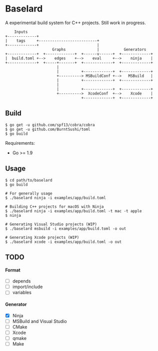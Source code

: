 # Baselard

A experimental build system for C++ projects. Still work in progress.

```
    Inputs
+-------------+
|    tags     +--------------------------+
+-------------+                          |
                     Graphs              |           Generators
+-------------+  +-------------+  +------v------+  +-------------+
|  build.toml +-->    edges    +-->    eval     +-->    ninja    |
+-------------+  +-----+-------+  +-------------+  +-------------+
                       |
                       |          +-------------+  +-------------+
                       +----------> MSBuildConf +-->   MSBuild   |
                       |          +-------------+  +-------------+
                       |
                       |          +-------------+  +-------------+
                       +---------->  XcodeConf  +-->    Xcode    |
                                  +-------------+  +-------------+

```

## Build

```shell
$ go get -u github.com/spf13/cobra/cobra
$ go get -u github.com/BurntSushi/toml
$ go build
```

Requirements:

- Go >= 1.9

## Usage

```shell
$ cd path/to/baselard
$ go build

# For generally usage
$ ./baselard ninja -i examples/app/build.toml

# Building C++ projects for macOS with Ninja
$ ./baselard ninja -i examples/app/build.toml -t mac -t apple
$ ninja

# Generating Visual Studio projects (WIP)
$ ./baselard msbuild -i examples/app/build.toml -o out

# Generating Xcode projects (WIP)
$ ./baselard xcode -i examples/app/build.toml -o out
```

## TODO

#### Format

- [ ] depends
- [ ] import/include
- [ ] variables

#### Generator

- [x] Ninja
- [ ] MSBuild and Visual Studio
- [ ] CMake
- [ ] Xcode
- [ ] qmake
- [ ] Make
